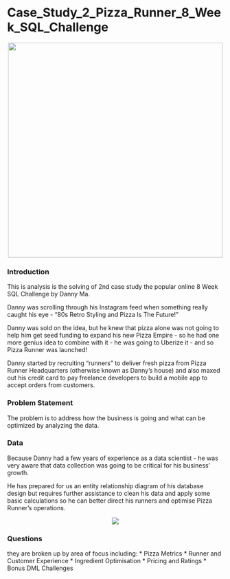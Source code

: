 # Case_Study_2_Pizza_Runner_8_Week_SQL_Challenge


<p align="center">
  <img src="https://user-images.githubusercontent.com/69009356/193538874-129146a5-0c38-4edd-b1d7-11628c16219c.png" height="500"/>
</p>


### Introduction

This is analysis is the solving of 2nd case study the popular online 8 Week SQL Challenge by Danny Ma. 

Danny was scrolling through his Instagram feed when something really caught his eye - “80s Retro Styling and Pizza Is The Future!”

Danny was sold on the idea, but he knew that pizza alone was not going to help him get seed funding to expand his new Pizza Empire - so he had one more genius idea to combine with it - he was going to Uberize it - and so Pizza Runner was launched!

Danny started by recruiting “runners” to deliver fresh pizza from Pizza Runner Headquarters (otherwise known as Danny’s house) and also maxed out his credit card to pay freelance developers to build a mobile app to accept orders from customers.

### Problem Statement

The problem is to address how the business is going and what can be optimized by analyzing the data. 

### Data

Because Danny had a few years of experience as a data scientist - he was very aware that data collection was going to be critical for his business’ growth.

He has prepared for us an entity relationship diagram of his database design but requires further assistance to clean his data and apply some basic calculations so he can better direct his runners and optimise Pizza Runner’s operations.

<p align="center">
  <img src="https://user-images.githubusercontent.com/69009356/193540532-8213fbab-ed4d-4e81-b080-ac7b9ccabf5c.png"/>
</p>

### Questions
they are broken up by area of focus including: * Pizza Metrics * Runner and Customer Experience * Ingredient Optimisation * Pricing and Ratings * Bonus DML Challenges 



~~~~sql

~~~~
